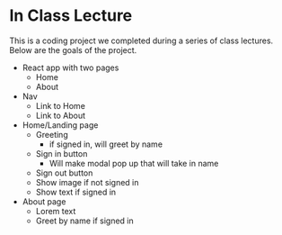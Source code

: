 # In Class Lecture
This is a coding project we completed during a series of class lectures. Below are the goals of the project.

- React app with two pages
    - Home
    - About
- Nav
    - Link to Home
    - Link to About
- Home/Landing page
    - Greeting
        - if signed in, will greet by name
    - Sign in button
        - Will make modal pop up that will take in name
    - Sign out button
    - Show image if not signed in
    - Show text if signed in
- About page
    - Lorem text
    - Greet by name if signed in
    